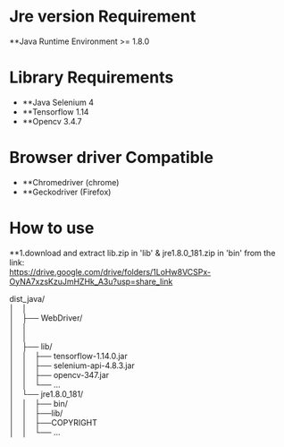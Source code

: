 # Jre version Requirement

**Java Runtime Environment >= 1.8.0 

# Library Requirements

* **Java Selenium 4
* **Tensorflow 1.14
* **Opencv 3.4.7

# Browser driver Compatible

* **Chromedriver (chrome)
* **Geckodriver (Firefox)

# How to use 

**1.download and extract lib.zip in 'lib' & jre1.8.0_181.zip in 'bin' from the link:  
https://drive.google.com/drive/folders/1LoHw8VCSPx-OyNA7xzsKzuJmHZHk_A3u?usp=share_link


dist_java/  
 │&emsp;│     
 │&emsp;├── WebDriver/  
 │&emsp;│   
 │&emsp;│     
 │&emsp;├── lib/  
 │&emsp;│&emsp;├── tensorflow-1.14.0.jar  
 │&emsp;│&emsp;├── selenium-api-4.8.3.jar  
 │&emsp;│&emsp;├── opencv-347.jar  
 │&emsp;│&emsp;└── ...  
 │&emsp;└── jre1.8.0_181/  
 │&emsp;│&emsp;├── bin/  
 │&emsp;│&emsp;├──lib/  
 │&emsp;│&emsp;├──COPYRIGHT  
 │&emsp;│&emsp;└── ...  
 
